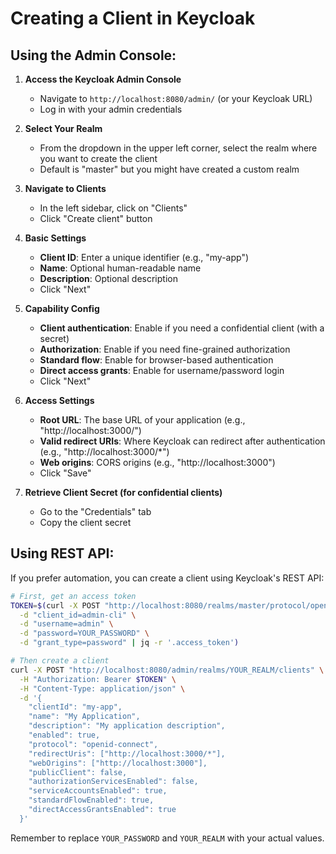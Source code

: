 # Creating a Client in Keycloak

## Using the Admin Console:

1. **Access the Keycloak Admin Console**
   - Navigate to `http://localhost:8080/admin/` (or your Keycloak URL)
   - Log in with your admin credentials

2. **Select Your Realm**
   - From the dropdown in the upper left corner, select the realm where you want to create the client
   - Default is "master" but you might have created a custom realm

3. **Navigate to Clients**
   - In the left sidebar, click on "Clients"
   - Click "Create client" button

4. **Basic Settings**
   - **Client ID**: Enter a unique identifier (e.g., "my-app")
   - **Name**: Optional human-readable name
   - **Description**: Optional description
   - Click "Next"

5. **Capability Config**
   - **Client authentication**: Enable if you need a confidential client (with a secret)
   - **Authorization**: Enable if you need fine-grained authorization
   - **Standard flow**: Enable for browser-based authentication
   - **Direct access grants**: Enable for username/password login
   - Click "Next"

6. **Access Settings**
   - **Root URL**: The base URL of your application (e.g., "http://localhost:3000/")
   - **Valid redirect URIs**: Where Keycloak can redirect after authentication (e.g., "http://localhost:3000/*")
   - **Web origins**: CORS origins (e.g., "http://localhost:3000")
   - Click "Save"

7. **Retrieve Client Secret (for confidential clients)**
   - Go to the "Credentials" tab
   - Copy the client secret

## Using REST API:

If you prefer automation, you can create a client using Keycloak's REST API:

```bash
# First, get an access token
TOKEN=$(curl -X POST "http://localhost:8080/realms/master/protocol/openid-connect/token" \
  -d "client_id=admin-cli" \
  -d "username=admin" \
  -d "password=YOUR_PASSWORD" \
  -d "grant_type=password" | jq -r '.access_token')

# Then create a client
curl -X POST "http://localhost:8080/admin/realms/YOUR_REALM/clients" \
  -H "Authorization: Bearer $TOKEN" \
  -H "Content-Type: application/json" \
  -d '{
    "clientId": "my-app",
    "name": "My Application",
    "description": "My application description",
    "enabled": true,
    "protocol": "openid-connect",
    "redirectUris": ["http://localhost:3000/*"],
    "webOrigins": ["http://localhost:3000"],
    "publicClient": false,
    "authorizationServicesEnabled": false,
    "serviceAccountsEnabled": true,
    "standardFlowEnabled": true,
    "directAccessGrantsEnabled": true
  }'
```

Remember to replace `YOUR_PASSWORD` and `YOUR_REALM` with your actual values. 